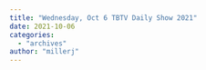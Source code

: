 ```yaml
---
title: "Wednesday, Oct 6 TBTV Daily Show 2021"
date: 2021-10-06
categories: 
  - "archives"
author: "millerj"
---
```



